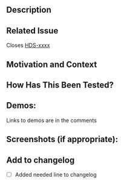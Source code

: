 ## Description

<!-- Describe your changes in detail -->
<!-- Add [Feature] or [BreakingChange] to the title -->

## Related Issue

<!-- If suggesting a new feature or change, please discuss it in an issue first -->
<!-- If fixing a bug, please link to the issue here: -->

Closes [HDS-xxxx](https://helsinkisolutionoffice.atlassian.net/browse/HDS-xxxx)

## Motivation and Context

<!-- Why is this change required? What problem does it solve? -->

## How Has This Been Tested?

## Demos:

Links to demos are in the comments

## Screenshots (if appropriate):

## Add to changelog

- [ ] Added needed line to changelog
<!-- Or comment here why it is not relevant in the change log -->

